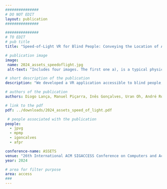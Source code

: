 ```yaml
---
###############
# DO NOT EDIT
layout: publication
###############

###############
# TO EDIT
# pub title
title: "Speed-of-Light VR for Blind People: Conveying the Location of Arm-Reach Targets"

# publication image
image:
 name: 2024_assets_speedoflight.jpg
 alt-text: "Includes four images. The first one a), is a typical physical Speed-of-Light game machine, containing a 6x5 blue button grid. The other images explain the 3 implemented techniques, on a 3x3 blue button grid, to provide awareness of active buttons to visually impaired people. On the b) image, that portrays the Speech Feedback technique, the active button, represented in red, is located in the bottom row and middle column (i.e., third row and second column) and a "Bottom Middle" audio notification is played. The c) image is referred to the Sonification technique, where the active button is located in the first row and third column, and is playing a (high pitch) sound. The last image, d), depicts the 2D Grid Position technique. In this technique, each column is represented by a letter - from the left to the right - A, B, C, D; and each row is represented by a number - from the top to the bottom - 1, 2, 3. The active button is located in the third row and first column, and so the audio notification played is "A3"."

# short description of the publication
description: "We developed a VR application accessible to blind people, based on the arcade game Speed-of-Light, incorporating three diferent techniques to communicate the positions of various buttons on a grid."

# authors of the publication
authors: Diogo Lança, Manuel Piçarra, Inês Gonçalves, Uran Oh, André Rodrigues, João Guerreiro

# link to the pdf
pdf: ../downloads/2024_assets_speed_of_light.pdf

 # people associated with the publication
people:
  - jpvg
  - mpmp
  - igoncalves
  - afpr

conference-name: ASSETS
venue: "26th International ACM SIGACCESS Conference on Computers and Accessibility"
year: 2024

# area for filter purpose
area: access
###
---
```

